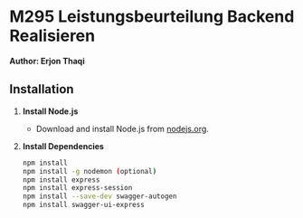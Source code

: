 # M295 Leistungsbeurteilung Backend Realisieren

**Author: Erjon Thaqi**

## Installation

1. **Install Node.js**
   - Download and install Node.js from [nodejs.org](https://nodejs.org/en).

2. **Install Dependencies**
   ```sh
   npm install
   npm install -g nodemon (optional)
   npm install express
   npm install express-session
   npm install --save-dev swagger-autogen
   npm install swagger-ui-express 

